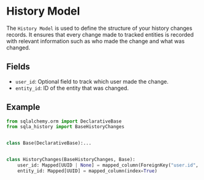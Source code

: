 # History Model

The `History Model` is used to define the structure of your history changes records. It ensures that every change made to tracked entities is recorded with relevant information such as who made the change and what was changed.

## Fields

- `user_id`: Optional field to track which user made the change.
- `entity_id`: ID of the entity that was changed.

## Example

```python
from sqlalchemy.orm import DeclarativeBase
from sqla_history import BaseHistoryChanges


class Base(DeclarativeBase):...


class HistoryChanges(BaseHistoryChanges, Base):
    user_id: Mapped[UUID | None] = mapped_column(ForeignKey("user.id", on_delete="SET NULL"))
    entity_id: Mapped[UUID] = mapped_column(index=True)

```
